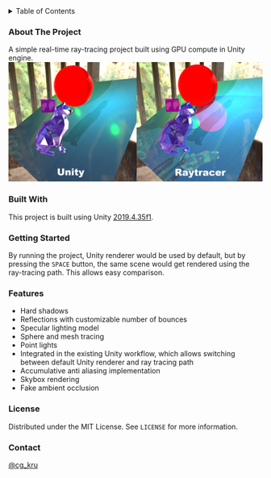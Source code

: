 <!-- TABLE OF CONTENTS -->
<details>
  <summary>Table of Contents</summary>
  <ol>
    <li><a href="#about-the-project">About The Project</a></li>
    <li><a href="#built-with">Built With</a></li>
    <li><a href="#getting-started">Getting Started</a></li>
    <li><a href="#features">Features</a></li>
    <li><a href="#license">License</a></li>
    <li><a href="#contact">Contact</a></li>
  </ol>
</details>

### About The Project
A simple real-time ray-tracing project built using GPU compute in Unity engine.
![Product Name Screen Shot][product-screenshot]

### Built With
This project is built using Unity [2019.4.35f1](https://unity3d.com/get-unity/download/archive).

### Getting Started
By running the project, Unity renderer would be used by default, but by pressing the `SPACE` button, the same scene would get rendered using the ray-tracing path.
This allows easy comparison.

### Features
* Hard shadows
* Reflections with customizable number of bounces
* Specular lighting model
* Sphere and mesh tracing
* Point lights
* Integrated in the existing Unity workflow, which allows switching between default Unity renderer and ray tracing path
* Accumulative anti aliasing implementation
* Skybox rendering
* Fake ambient occlusion

### License
Distributed under the MIT License. See `LICENSE` for more information.

### Contact
[@cg_kru](https://twitter.com/cg_kru)

[product-screenshot]: Assets/Textures/ur.png
